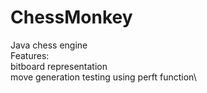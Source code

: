 # ChessMonkey
Java chess engine\
Features:\
bitboard representation\
move generation testing using perft function\
